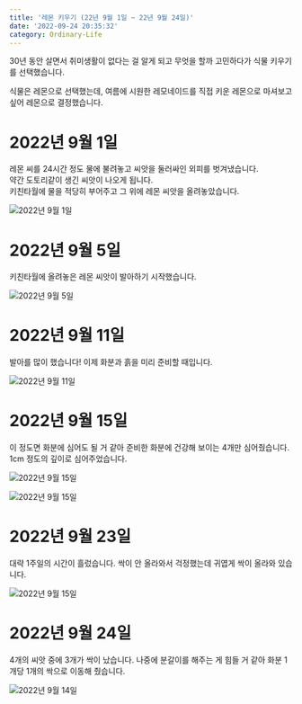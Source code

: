 ```yaml
---
title: '레몬 키우기 (22년 9월 1일 ~ 22년 9월 24일)'
date: '2022-09-24 20:35:32'
category: Ordinary-Life
---
```


30년 동안 살면서 취미생활이 없다는 걸 알게 되고 무엇을 할까 고민하다가 식물 키우기를 선택했습니다.

식물은 레몬으로 선택했는데, 여름에 시원한 레모네이드를 직접 키운 레몬으로 마셔보고 싶어 레몬으로 결정했습니다.

# 2022년 9월 1일

레몬 씨를 24시간 정도 물에 불려놓고 씨앗을 둘러싸인 외피를 벗겨냈습니다.  
약간 도토리같이 생긴 씨앗이 나오게 됩니다.  
키친타월에 물을 적당히 부어주고 그 위에 레몬 씨앗을 올려놓았습니다.

![2022년 9월 1일](/assets/image/2022-09-24-Growing-Lemon-Tree-1/2022-09-24-Growing-Lemon-Tree-1_1.jpg)

# 2022년 9월 5일

키친타월에 올려놓은 레몬 씨앗이 발아하기 시작했습니다.

![2022년 9월 5일](/assets/image/2022-09-24-Growing-Lemon-Tree-1/2022-09-24-Growing-Lemon-Tree-1_2.jpg)

# 2022년 9월 11일

발아를 많이 했습니다! 이제 화분과 흙을 미리 준비할 때입니다.

![2022년 9월 11일](/assets/image/2022-09-24-Growing-Lemon-Tree-1/2022-09-24-Growing-Lemon-Tree-1_3.jpg)

# 2022년 9월 15일

이 정도면 화분에 심어도 될 거 같아 준비한 화분에 건강해 보이는 4개만 심어줬습니다. 1cm 정도의 깊이로 심어주었습니다.

![2022년 9월 15일](/assets/image/2022-09-24-Growing-Lemon-Tree-1/2022-09-24-Growing-Lemon-Tree-1_4.jpg)

![2022년 9월 15일](/assets/image/2022-09-24-Growing-Lemon-Tree-1/2022-09-24-Growing-Lemon-Tree-1_5.jpg)

# 2022년 9월 23일

대략 1주일의 시간이 흘렀습니다. 싹이 안 올라와서 걱정했는데 귀엽게 싹이 올라와 있습니다.

![2022년 9월 15일](/assets/image/2022-09-24-Growing-Lemon-Tree-1/2022-09-24-Growing-Lemon-Tree-1_6.jpg)

# 2022년 9월 24일

4개의 씨앗 중에 3개가 싹이 났습니다. 나중에 분갈이를 해주는 게 힘들 거 같아 화분 1개당 1개의 싹으로 이동해 줬습니다.

![2022년 9월 14일](/assets/image/2022-09-24-Growing-Lemon-Tree-1/2022-09-24-Growing-Lemon-Tree-1_7.jpg)
